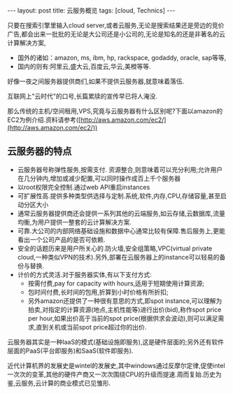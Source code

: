 <meta http-equiv="content-type" content="text/html; charset=UTF-8">
--- 
layout: post 
title: 云服务概览
tags: [cloud, Technics]
--- 

只要在搜索引擎里输入cloud server,或者云服务,无论是搜索结果还是旁边的竞价广告,都会出来一批批的无论是大公司还是小公司的,无论是知名的还是非著名的云计算解决方案,

- 国外的诸如：amazon, ms, ibm, hp, rackspace, godaddy, oracle, sap等等,
- 国内的则有:阿里云,盛大云,百度云,华云,美橙等等.

好像一夜之间服务器提供商们,如果不提供云服务器,就意味着落伍.

互联网上"云时代"的口号,长篇累牍的宣传早已将人淹没.

那么传统的主机/空间租用,VPS,究竟与云服务器有什么区别呢?下面以amazon的EC2为例介绍.资料请参考([http://aws.amazon.com/ec2/](http://aws.amazon.com/ec2/))

## **云服务器的特点**  

- 云服务器号称弹性服务,按需支付.
资源整合,则意味着可以充分利用;允许用户在几分钟内,增加或减少配置,可以同时操作成百上千个服务器  
- 以root权限完全控制.通过web API重启instances  
- 可扩展性高.提供多种类型供选择与定制.系统,软件,内存,CPU,存储容量,甚至启动分区大小  
- 通常云服务器提供商还会提供一系列其他的云端服务,如云存储,云数据库,流量均衡,为用户提供一整套的云计算解决方案.  
- 可靠.大公司的内部网络基础设施和数据中心通常比较有保障.售后服务上,更能看出一个公司产品的是否可依赖.  
- 安全的话题历来是用户所关心的.防火墙,安全组策略,VPC(virtual private cloud,一种类似VPN的技术).另外,部署在云服务器上的instance可以轻易的备份与替换.  
- 计价的方式灵活.对于服务器实体,有以下支付方式:
  - 按需付费,pay for capacity with hours,适用于短期使用计算资源;
  - 包时间付费,长时间的包用,折算到小时价格有所折扣;
  - 另外amazon还提供了一种很有意思的方式,即spot instance,可以理解为拍卖,对指定的计算资源(地点,主机性能等)进行出价(bid),称作spot price per hour,如果出价高于当前的spot price(根据供求会波动),则可以满足需求,直到关机或当前spot price超过你的出价.

云服务器其实是一种IaaS的模式(基础设施即服务),这是硬件层面的;另外还有软件层面的PaaS(平台即服务)和SaaS(软件即服务).

近代计算机界的发展史是wintel的发展史,其中windows通过反摩尔定律,促使intel一次次的变革,其他的硬件产商又一次次围绕CPU的升级而提速.周而复始.历史为鉴,云服务,云计算的商业模式已见雏形.


